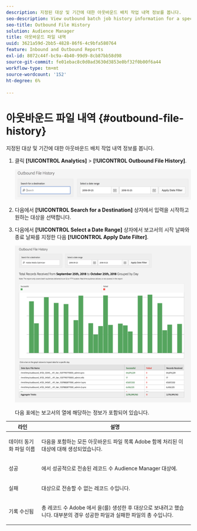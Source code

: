 ```yaml
---
description: 지정된 대상 및 기간에 대한 아웃바운드 배치 작업 내역 정보를 봅니다.
seo-description: View outbound batch job history information for a specified destination and time period.
seo-title: Outbound File History
solution: Audience Manager
title: 아웃바운드 파일 내역
uuid: 3621a59d-2bb5-4828-86f6-4c9bfa580764
feature: Inbound and Outbound Reports
exl-id: 8072c44f-bc9a-4b40-99d9-8cb87bb58d98
source-git-commit: fe01ebac8c0d0ad3630d3853e0bf32f0b00f6a44
workflow-type: tm+mt
source-wordcount: '152'
ht-degree: 6%

---
```


# 아웃바운드 파일 내역 {#outbound-file-history}

지정된 대상 및 기간에 대한 아웃바운드 배치 작업 내역 정보를 봅니다.

<!-- 

t_reports_outbound_history.xml

 -->

1. 클릭 **[!UICONTROL Analytics]** > **[!UICONTROL Outbound File History]**.

   ![단계 결과](assets/outbound_history.png)

1. 다음에서 **[!UICONTROL Search for a Destination]** 상자에서 입력을 시작하고 원하는 대상을 선택합니다.
1. 다음에서 **[!UICONTROL Select a Date Range]** 상자에서 보고서의 시작 날짜와 종료 날짜를 지정한 다음 **[!UICONTROL Apply Date Filter]**.

   ![단계 결과](assets/outbound_history_stats.png)

   다음 표에는 보고서의 열에 해당하는 정보가 포함되어 있습니다.

<table id="table_93076D46AC50411395E72B9B987E99BE"> 
 <thead> 
  <tr> 
   <th colname="col1" class="entry"> 라인 </th> 
   <th colname="col2" class="entry"> 설명 </th> 
  </tr> 
 </thead>
 <tbody> 
  <tr> 
   <td colname="col1"> 데이터 동기화 파일 이름 </td> 
   <td colname="col2"> <p>다음을 포함하는 모든 아웃바운드 파일 목록 <span class="keyword"> Adobe</span> 함께 처리된 이 대상에 대해 생성되었습니다. </p> </td> 
  </tr> 
  <tr> 
   <td colname="col1"> 성공 </td> 
   <td colname="col2"> <p>에서 성공적으로 전송된 레코드 수 <span class="keyword"> Audience Manager</span> 대상에. </p> </td> 
  </tr> 
  <tr> 
   <td colname="col1"> 실패 </td> 
   <td colname="col2"> <p>대상으로 전송할 수 없는 레코드 수입니다. </p> </td> 
  </tr> 
  <tr> 
   <td colname="col1"> 기록 수신됨 </td> 
   <td colname="col2"> <p>총 레코드 수 <span class="keyword"> Adobe</span> 에서 을(를) 생성한 후 대상으로 보내려고 했습니다. 대부분의 경우 성공한 파일과 실패한 파일의 총 수입니다. </p> </td> 
  </tr> 
 </tbody> 
</table>
